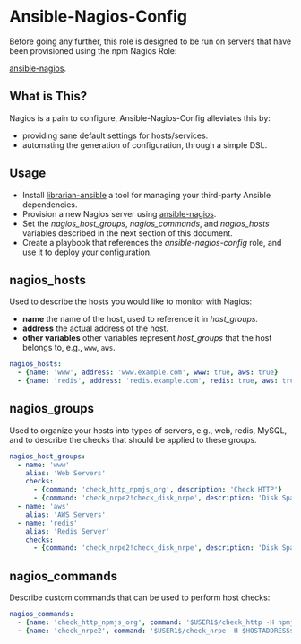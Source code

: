 Ansible-Nagios-Config
====================

Before going any further, this role is designed to be run on servers that
have been provisioned using the npm Nagios Role:

[ansible-nagios](http://github.com/npm/ansible-nagios).

What is This?
------------

Nagios is a pain to configure, Ansible-Nagios-Config alleviates this by:

* providing sane default settings for hosts/services.
* automating the generation of configuration, through a simple DSL.

Usage
-----

* Install [librarian-ansible](https://github.com/bcoe/librarian-ansible) a tool for
managing your third-party Ansible dependencies.
* Provision a new Nagios server using [ansible-nagios](https://github.com/npm/ansible-nagios).
* Set the *nagios_host_groups*, *nagios_commands*, and *nagios_hosts* variables described
in the next section of this document.
* Create a playbook that references the *ansible-nagios-config* role, and use it to deploy
your configuration.

nagios_hosts
------------

Used to describe the hosts you would like to monitor with Nagios:

* **name** the name of the host, used to reference it in *host_groups.*
* **address** the actual address of the host.
* **other variables** other variables represent *host_groups* that the host
belongs to, e.g., `www`, `aws`.

```yaml
nagios_hosts:
  - {name: 'www', address: 'www.example.com', www: true, aws: true}
  - {name: 'redis', address: 'redis.example.com', redis: true, aws: true}
```

nagios_groups
-------------

Used to organize your hosts into types of servers, e.g., web, redis, MySQL, and
to describe the checks that should be applied to these groups.

```yaml
nagios_host_groups:
  - name: 'www'
    alias: 'Web Servers'
    checks:
      - {command: 'check_http_npmjs_org', description: 'Check HTTP'}
      - {command: 'check_nrpe2!check_disk_nrpe', description: 'Disk Space Left'}
  - name: 'aws'
    alias: 'AWS Servers'
  - name: 'redis'
    alias: 'Redis Server'
    checks:
      - {command: 'check_nrpe2!check_disk_nrpe', description: 'Disk Space Left'}
```

nagios_commands
---------------

Describe custom commands that can be used to perform host checks:

```yaml
nagios_commands:
  - {name: 'check_http_npmjs_org', command: '$USER1$/check_http -H npmjs.org -I $HOSTADDRESS$ $ARG1$'}
  - {name: 'check_nrpe2', command: '$USER1$/check_nrpe -H $HOSTADDRESS$ -c $ARG1$'}
```
